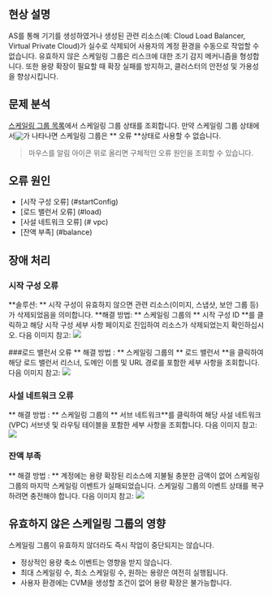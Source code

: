 ## 현상 설명
AS를 통해 기기를 생성하였거나 생성된 관련 리소스(예: Cloud Load Balancer, Virtual Private Cloud)가 실수로 삭제되어 사용자의 계정 환경을 수동으로 작업할 수 없습니다. 유효하지 않은 스케일링 그룹은 리스크에 대한 조기 감지 메커니즘을 형성합니다. 또한 용량 확장이 필요할 때 확장 실패를 방지하고, 클러스터의 안전성 및 가용성을 향상시킵니다.


## 문제 분석
[스케일링 그룹 목록](https://console.cloud.tencent.com/autoscaling/group)에서 스케일링 그룹 상태를 조회합니다. 만약 스케일링 그룹 상태에서<img style="margin:-3px 0;" src="https://main.qcloudimg.com/raw/653cff66183ba681f01873603de9eda6.png">가 나타나면 스케일링 그룹은 ** 오류 **상태로 사용할 수 없습니다.
> 마우스를 알림 아이콘 위로 올리면 구체적인 오류 원인을 조회할 수 있습니다.
>


## 오류 원인
 - [시작 구성 오류] (#startConfig)
 - [로드 밸런서 오류] (#load)
 - [사설 네트워크 오류] (# vpc)
 - [잔액 부족] (#balance)


## 장애 처리

<span id="startConfig"></span>
### 시작 구성 오류
**솔루션: ** 시작 구성이 유효하지 않으면 관련 리소스(이미지, 스냅샷, 보안 그룹 등)가 삭제되었음을 의미합니다.
**해결 방법: ** 스케일링 그룹의 ** 시작 구성 ID **를 클릭하고 해당 시작 구성 세부 사항 페이지로 진입하여 리소스가 삭제되었는지 확인하십시오. 다음 이미지 참고:
![](https://main.qcloudimg.com/raw/45ac5a32e277b0817e070746f3e00d4a.png)


<span id="load"></span>
###로드 밸런서 오류
** 해결 방법 : ** 스케일링 그룹의 ** 로드 밸런서 **을 클릭하여 해당 로드 밸런서 리스너, 도메인 이름 및 URL 경로를 포함한 세부 사항을 조회합니다. 다음 이미지 참고:
![](https://main.qcloudimg.com/raw/0d801cfe19cae880c50242a9fd118d77.png)

<span id="vpc"></span>
### 사설 네트워크 오류
** 해결 방법 : ** 스케일링 그룹의 ** 서브 네트워크**를 클릭하여 해당 사설 네트워크 (VPC) 서브넷 및 라우팅 테이블을 포함한 세부 사항을 조회합니다. 다음 이미지 참고:
![](https://main.qcloudimg.com/raw/b4e1111b14cc7b793fb734e9d9fac843.png)


<span id="balance"></span>
### 잔액 부족
** 해결 방법 : ** 계정에는 용량 확장된 리소스에 지불될 충분한 금액이 없어 스케일링 그룹의 마지막 스케일링 이벤트가 실패되었습니다. 스케일링 그룹의 이벤트 상태를 복구하려면 충전해야 합니다. 다음 이미지 참고:
![](https://main.qcloudimg.com/raw/a339434fa2f271b2ebaedab89265e6e8.png)



## 유효하지 않은 스케일링 그룹의 영향
스케일링 그룹이 유효하지 않더라도 즉시 작업이 중단되지는 않습니다.
- 정상적인 용량 축소 이벤트는 영향을 받지 않습니다.
- 최대 스케일링 수, 최소 스케일링 수, 원하는 용량은 여전히 실행됩니다.
- 사용자 환경에는 CVM을 생성할 조건이 없어 용량 확장은 불가능합니다.

